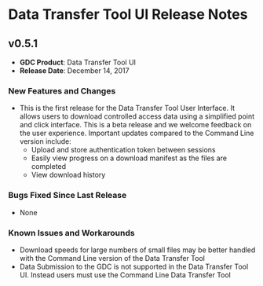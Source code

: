 # Data Transfer Tool UI Release Notes

## v0.5.1
* __GDC Product__: Data Transfer Tool UI
* __Release Date__: December 14, 2017


### New Features and Changes
* This is the first release for the Data Transfer Tool User Interface.  It allows users to download controlled access data using a simplified point and click interface.  This is a beta release and we welcome feedback on the user experience.  Important updates compared to the Command Line version include:
  * Upload and store authentication token between sessions
  * Easily view progress on a download manifest as the files are completed
  * View download history

### Bugs Fixed Since Last Release
* None

### Known Issues and Workarounds
* Download speeds for large numbers of small files may be better handled with the Command Line version of the Data Transfer Tool
* Data Submission to the GDC is not supported in the Data Transfer Tool UI.  Instead users must use the Command Line Data Transfer Tool
